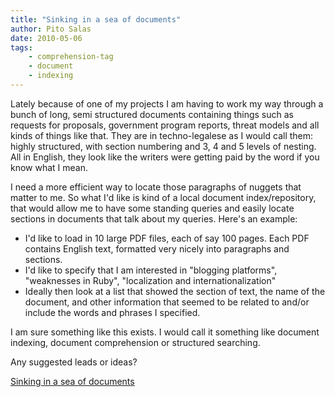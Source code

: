 ```yaml
---
title: "Sinking in a sea of documents"
author: Pito Salas
date: 2010-05-06
tags:
    - comprehension-tag
    - document
    - indexing
---
```




Lately because of one of my projects I am having to work my way through a
bunch of long, semi structured documents containing things such as requests
for proposals, government program reports, threat models and all kinds of
things like that. They are in techno-legalese as I would call them: highly
structured, with section numbering and 3, 4 and 5 levels of nesting. All in
English, they look like the writers were getting paid by the word if you know
what I mean.

I need a more efficient way to locate those paragraphs of nuggets that matter
to me. So what I'd like is kind of a local document index/repository, that
would allow me to have some standing queries and easily locate sections in
documents that talk about my queries. Here's an example:

  * I'd like to load in 10 large PDF files, each of say 100 pages. Each PDF contains English text, formatted very nicely into paragraphs and sections. 
  * I'd like to specify that I am interested in "blogging platforms", "weaknesses in Ruby", "localization and internationalization"
  * Ideally then look at a list that showed the section of text, the name of the document, and other information that seemed to be related to and/or include the words and phrases I specified.

I am sure something like this exists. I would call it something like document
indexing, document comprehension or structured searching.

Any suggested leads or ideas?


[Sinking in a sea of documents](None)
